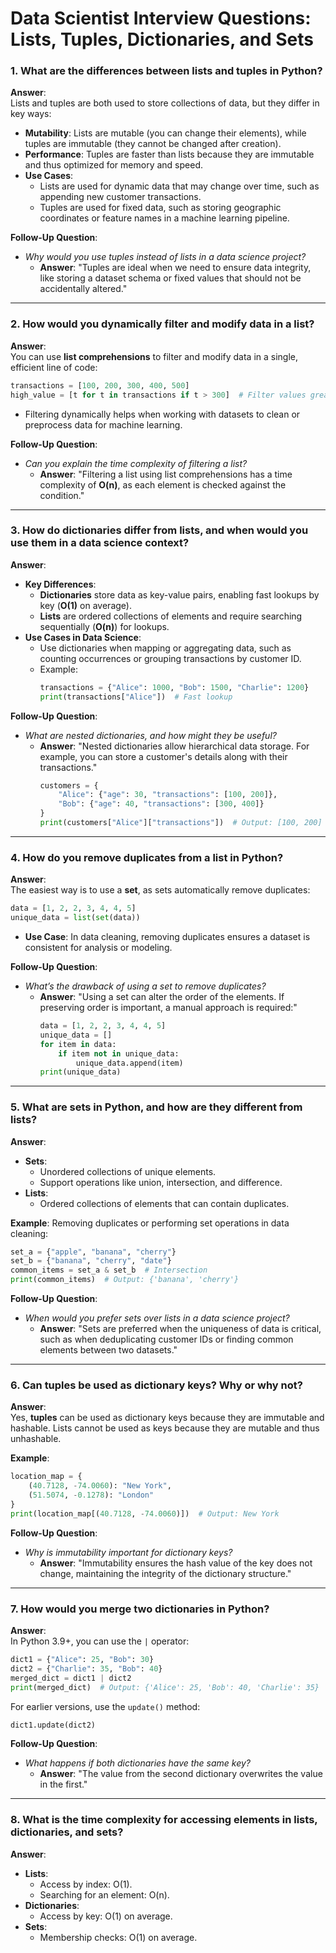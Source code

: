 
# Data Scientist Interview Questions: Lists, Tuples, Dictionaries, and Sets

### **1. What are the differences between lists and tuples in Python?**
**Answer**:  
Lists and tuples are both used to store collections of data, but they differ in key ways:
- **Mutability**: Lists are mutable (you can change their elements), while tuples are immutable (they cannot be changed after creation).
- **Performance**: Tuples are faster than lists because they are immutable and thus optimized for memory and speed.
- **Use Cases**:  
  - Lists are used for dynamic data that may change over time, such as appending new customer transactions.  
  - Tuples are used for fixed data, such as storing geographic coordinates or feature names in a machine learning pipeline.

**Follow-Up Question**:  
- *Why would you use tuples instead of lists in a data science project?*  
  - **Answer**: "Tuples are ideal when we need to ensure data integrity, like storing a dataset schema or fixed values that should not be accidentally altered."

---

### **2. How would you dynamically filter and modify data in a list?**
**Answer**:  
You can use **list comprehensions** to filter and modify data in a single, efficient line of code:
```python
transactions = [100, 200, 300, 400, 500]
high_value = [t for t in transactions if t > 300]  # Filter values greater than 300
```
- Filtering dynamically helps when working with datasets to clean or preprocess data for machine learning.

**Follow-Up Question**:  
- *Can you explain the time complexity of filtering a list?*  
  - **Answer**: "Filtering a list using list comprehensions has a time complexity of **O(n)**, as each element is checked against the condition."

---

### **3. How do dictionaries differ from lists, and when would you use them in a data science context?**
**Answer**:  
- **Key Differences**:
  - **Dictionaries** store data as key-value pairs, enabling fast lookups by key (**O(1)** on average).
  - **Lists** are ordered collections of elements and require searching sequentially (**O(n)**) for lookups.
- **Use Cases in Data Science**:
  - Use dictionaries when mapping or aggregating data, such as counting occurrences or grouping transactions by customer ID.
  - Example:
    ```python
    transactions = {"Alice": 1000, "Bob": 1500, "Charlie": 1200}
    print(transactions["Alice"])  # Fast lookup
    ```

**Follow-Up Question**:  
- *What are nested dictionaries, and how might they be useful?*  
  - **Answer**: "Nested dictionaries allow hierarchical data storage. For example, you can store a customer's details along with their transactions."
    ```python
    customers = {
        "Alice": {"age": 30, "transactions": [100, 200]},
        "Bob": {"age": 40, "transactions": [300, 400]}
    }
    print(customers["Alice"]["transactions"])  # Output: [100, 200]
    ```

---

### **4. How do you remove duplicates from a list in Python?**
**Answer**:  
The easiest way is to use a **set**, as sets automatically remove duplicates:
```python
data = [1, 2, 2, 3, 4, 4, 5]
unique_data = list(set(data))
```
- **Use Case**: In data cleaning, removing duplicates ensures a dataset is consistent for analysis or modeling.

**Follow-Up Question**:  
- *What’s the drawback of using a set to remove duplicates?*  
  - **Answer**: "Using a set can alter the order of the elements. If preserving order is important, a manual approach is required:"
    ```python
    data = [1, 2, 2, 3, 4, 4, 5]
    unique_data = []
    for item in data:
        if item not in unique_data:
            unique_data.append(item)
    print(unique_data)
    ```

---

### **5. What are sets in Python, and how are they different from lists?**
**Answer**:  
- **Sets**:
  - Unordered collections of unique elements.
  - Support operations like union, intersection, and difference.
- **Lists**:
  - Ordered collections of elements that can contain duplicates.

**Example**: Removing duplicates or performing set operations in data cleaning:
```python
set_a = {"apple", "banana", "cherry"}
set_b = {"banana", "cherry", "date"}
common_items = set_a & set_b  # Intersection
print(common_items)  # Output: {'banana', 'cherry'}
```

**Follow-Up Question**:  
- *When would you prefer sets over lists in a data science project?*  
  - **Answer**: "Sets are preferred when the uniqueness of data is critical, such as when deduplicating customer IDs or finding common elements between two datasets."

---

### **6. Can tuples be used as dictionary keys? Why or why not?**
**Answer**:  
Yes, **tuples** can be used as dictionary keys because they are immutable and hashable. Lists cannot be used as keys because they are mutable and thus unhashable.

**Example**:
```python
location_map = {
    (40.7128, -74.0060): "New York",
    (51.5074, -0.1278): "London"
}
print(location_map[(40.7128, -74.0060)])  # Output: New York
```
**Follow-Up Question**:  
- *Why is immutability important for dictionary keys?*  
  - **Answer**: "Immutability ensures the hash value of the key does not change, maintaining the integrity of the dictionary structure."

---

### **7. How would you merge two dictionaries in Python?**
**Answer**:  
In Python 3.9+, you can use the `|` operator:
```python
dict1 = {"Alice": 25, "Bob": 30}
dict2 = {"Charlie": 35, "Bob": 40}
merged_dict = dict1 | dict2
print(merged_dict)  # Output: {'Alice': 25, 'Bob': 40, 'Charlie': 35}
```
For earlier versions, use the `update()` method:
```python
dict1.update(dict2)
```

**Follow-Up Question**:  
- *What happens if both dictionaries have the same key?*  
  - **Answer**: "The value from the second dictionary overwrites the value in the first."

---

### **8. What is the time complexity for accessing elements in lists, dictionaries, and sets?**
**Answer**:
- **Lists**:
  - Access by index: O(1).
  - Searching for an element: O(n).
- **Dictionaries**:
  - Access by key: O(1) on average.
- **Sets**:
  - Membership checks: O(1) on average.
